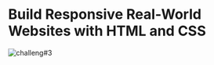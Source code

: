 # Build Responsive Real-World Websites with HTML and CSS
![challeng#3](https://user-images.githubusercontent.com/90924885/185378717-0fc7b170-35b6-4556-88da-b2581f89cee3.png)
